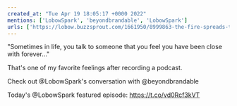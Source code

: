 ```yaml
---
created_at: "Tue Apr 19 18:05:17 +0000 2022"
mentions: ['LobowSpark', 'beyondbrandable', 'LobowSpark']
urls: ['https://lobow.buzzsprout.com/1661950/8999863-the-fire-spreads-to-lauren-barrett']
---
```


"Sometimes in life, you talk to someone that you feel you have been close with forever…"

That's one of my favorite feelings after recording a podcast.

Check out @LobowSpark's conversation with @beyondbrandable 

Today's @LobowSpark featured episode: https://t.co/vd0Rcf3kVT